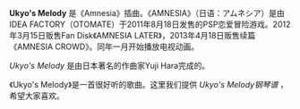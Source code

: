 

**Ukyo's Melody** 是《Amnesia》插曲。《AMNESIA》（日语：アムネシア）是由IDEA
FACTORY（OTOMATE）于2011年8月18日发售的PSP恋爱冒险游戏。2012年3月15日贩售Fan Disk《AMNESIA
LATER》，2013年4月18日贩售续篇《AMNESIA CROWD》。同年一月开始播放电视动画。

_Ukyo's Melody_ 是由日本著名的作曲家Yuji Hara完成的。

《Ukyo's Melody》是一首很好听的歌曲。这里我们提供 _Ukyo's Melody钢琴谱_ ，希望大家喜欢。


